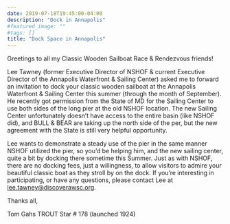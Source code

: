 ```yaml
---
date: 2019-07-18T19:45:00-04:00
description: "Dock in Annapolis"
#featured_image: ""
#tags: []
title: "Dock Space in Annapolis"
---
```


Greetings to all my Classic Wooden Sailboat Race & Rendezvous friends!
 
Lee Tawney (former Executive Director of NSHOF & current Executive Director of the Annapolis Waterfront & Sailing Center) asked me to forward an invitation to dock your classic wooden sailboat at the Annapolis Waterfront & Sailing Center this summer (through the month of September).  He recently got permission from the State of MD for the Sailing Center to use both sides of the long pier at the old NSHOF location.  The new Sailing Center unfortunately doesn’t have access to the entire basin (like NSHOF did), and BULL & BEAR are taking up the north side of the per, but the new agreement with the State is still very helpful opportunity. 
 
Lee wants to demonstrate a steady use of the pier in the same manner NSHOF utilized the pier, so you’d be helping him, and the new sailing center, quite a bit by docking there sometime this Summer.  Just as with NSHOF, there are no docking fees, just a willingness, to allow visitors to admire your beautiful classic boat as they stroll by on the dock.  If you’re interesting in participating, or have any questions, please contact Lee at lee.tawney@discoverawsc.org.
 
Thanks all,
 
Tom Gahs
TROUT
Star # 178 (launched 1924)

